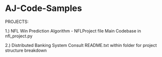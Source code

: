 # AJ-Code-Samples

PROJECTS:

1.) NFL Win Prediction Algorithm - NFLProject file
      Main Codebase in nfl_project.py
      
2.) Distributed Banking System
      Consult README.txt within folder for project structure breakdown
      


